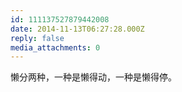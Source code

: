 ```yaml
---
id: 111137527879442008
date: 2014-11-13T06:27:28.000Z
reply: false
media_attachments: 0
---
```


懒分两种，一种是懒得动，一种是懒得停。

